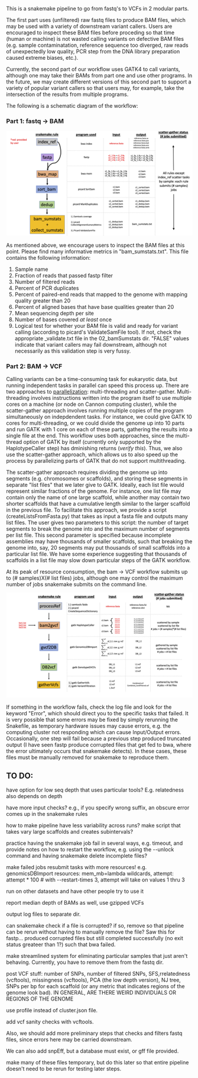 This is a snakemake pipeline to go from fastq's to VCFs in 2 modular parts.

The first part uses (unfiltered) raw fastq files to produce BAM files, which may be used with a variety of downstream variant callers. Users are encouraged to inspect these BAM files before proceding so that time (human or machine) is not wasted calling variants on defective BAM files (e.g. sample contaminatation, reference sequence too diverged, raw reads of unexpectedly low quality, PCR step from the DNA library preparation caused extreme biases, etc.).

Currently, the second part of our workflow uses GATK4 to call variants, although one may take their BAMs from part one and use other programs. In the future, we may create different versions of this second part to support a variety of popular variant callers so that users may, for example, take the intersection of the results from multiple programs.



The following is a schematic diagram of the workflow:

### Part 1: fastq -> BAM

![](docs/workflowSchematic_fastq2bam.png)

As mentioned above, we encourage users to inspect the BAM files at this point. Please find many informative metrics in "bam_sumstats.txt". This file contains the following information:
1. Sample name
2. Fraction of reads that passed fastp filter
3. Number of filtered reads
4. Percent of PCR duplicates
5. Percent of paired-end reads that mapped to the genome with mapping quality greater than 20
6. Percent of aligned bases that have base qualities greater than 20
7. Mean sequencing depth per site
8. Number of bases covered *at least* once
9. Logical test for whether your BAM file is valid and ready for variant calling (according to picard's ValidateSamFile tool). If not, check the appropriate _validate.txt file in the 02_bamSumstats dir. "FALSE" values indicate that variant callers may fail downstream, although not necessarily as this validation step is very fussy.

### Part 2: BAM -> VCF

Calling variants can be a time-consuming task for eukaryotic data, but running independent tasks in parallel can speed this process up. There are two approaches to [parallelization](https://gatk.broadinstitute.org/hc/en-us/articles/360035532012-Parallelism-Multithreading-Scatter-Gather): multi-threading and scatter-gather. Multi-threading involves instructions written into the program itself to use multiple cores on a machine (or node on Cannon computing cluster), while the scatter-gather approach involves running multiple copies of the program simultaneously on indepdendent tasks. For instance, we could give GATK 10 cores for multi-threading, or we could divide the genome up into 10 parts and run GATK with 1 core on each of these parts, gathering the results into a single file at the end. This workflow uses both approaches, since the multi-thread option of GATK by itself (currently only supported by the HaplotypeCaller step) has dminishing returns (*verify this*). Thus, we also use the scatter-gather approach, which allows us to also speed up the process by parallelizing parts of GATK that do not support multithreading.

The scatter-gather approach requires dividing the genome up into segments (e.g. chromosomes or scaffolds), and storing these segments in separate "list files" that we later give to GATK. Ideally, each list file would represent similar fractions of the genome. For instance, one list file may contain only the name of one large scaffold, while another may contain two shorter scaffolds that have a cumulative length similar to the larger scaffold in the previous file. To facilitate this approach, we provide a script (createListsFromFasta.py) that takes as input a fasta file and outputs many list files. The user gives two parameters to this script: the number of target segments to break the genome into and the maximum number of segments per list file. This second parameter is specified because incomplete assemblies may have thousands of smaller scaffolds, such that breaking the genome into, say, 20 segments may put thousands of small scaffolds into a particular list file. We have some experience suggesting that thousands of scaffolds in a list file may slow down particular steps of the GATK workflow.


At its peak of resource consumption, the bam -> VCF workflow submits up to (# samples)X(# list files) jobs, although one may control the maximum number of jobs snakemake submits on the command line.

![](docs/workflowSchematic_bam2VCF.png)

If something in the workflow fails, check the log file and look for the keyword "Error", which should direct you to the specific tasks that failed. It is very possible that some errors may be fixed by simply rerunning the Snakefile, as temporary hardware issues may cause errors, e.g. the computing cluster not responding which can cause Input/Output errors. Occasionally, one step will fail because a previous step  produced truncated output (I have seen fastp produce corrupted files that get fed to bwa, where the error ultimately occurs that snakemake detects). In these cases, these files must be manually removed for snakemake to reproduce them.

## TO DO:

have option for low seq depth that uses particular tools? E.g. relatedness also depends on depth

have more input checks? e.g., if you specify wrong suffix, an obscure error comes up in the snakemake rules

how to make pipeline have less variability across runs? make script that takes vary large scaffolds and creates subintervals?

practice having the snakemake job fail in several ways, e.g. timeout, and provide notes on how to restart the workflow, e.g. using the --unlock command and having snakemake delete incomplete files?

make failed jobs resubmit tasks with more resources! e.g. genomicsDBImport
resources:
        mem_mb=lambda wildcards, attempt: attempt * 100
        # with --restart-times 3, attempt will take on values 1 thru 3

run on other datasets and have other people try to use it

report median depth of BAMs as well, use gzipped VCFs 

output log files to separate dir.

can snakemake check if a file is corrupted? if so, remove so that pipeline can be rerun without having to manually remove the file? Saw this for fastp... produced corrupted files but still completed successfully (no exit status greateer than 1?) such that bwa failed.

make streamlined system for eliminating particular samples that just aren't behaving. Currently, you have to remove them from the fastq dir.

post VCF stuff: number of SNPs, number of filtered SNPs, SFS,rrelatedness (vcftools), missingness (vcftools), PCA (the low depth version), NJ tree, SNPs per bp for each scaffold (or any metric that indicates regions of the genome look bad).
IN GENERAL, ARE THERE WEIRD INDIVIDUALS OR REGIONS OF THE GENOME

use profile instead of cluster.json file.

add vcf sanity checks with vcftools.

Also, we should add more preliminary steps that checks and filters fastq files, since errors here may be carried downstream.

We can also add snpEff, but a database must exist, or gff file provided.

make many of these files temporary, but do this later so that entire pipeline doesn't need to be rerun for testing later steps.
